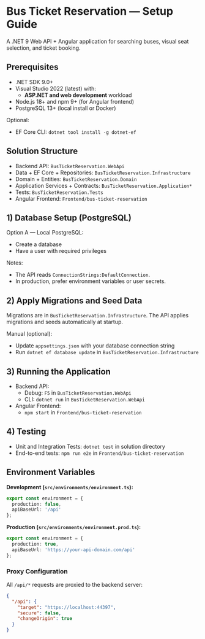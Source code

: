 # Bus Ticket Reservation — Setup Guide

A .NET 9 Web API + Angular application for searching buses, visual seat selection, and ticket booking.

## Prerequisites

- .NET SDK 9.0+
- Visual Studio 2022 (latest) with:
  - __ASP.NET and web development__ workload
- Node.js 18+ and npm 9+ (for Angular frontend)
- PostgreSQL 13+ (local install or Docker)

Optional:
- EF Core CLI: `dotnet tool install -g dotnet-ef`

## Solution Structure

- Backend API: `BusTicketReservation.WebApi`
- Data + EF Core + Repositories: `BusTicketReservation.Infrastructure`
- Domain + Entities: `BusTicketReservation.Domain`
- Application Services + Contracts: `BusTicketReservation.Application*`
- Tests: `BusTicketReservation.Tests`
- Angular Frontend: `Frontend/bus-ticket-reservation`

## 1) Database Setup (PostgreSQL)

Option A — Local PostgreSQL:
- Create a database
- Have a user with required privileges

Notes:
- The API reads `ConnectionStrings:DefaultConnection`.
- In production, prefer environment variables or user secrets.

## 2) Apply Migrations and Seed Data

Migrations are in `BusTicketReservation.Infrastructure`. The API applies migrations and seeds automatically at startup.

Manual (optional):
- Update `appsettings.json` with your database connection string
- Run `dotnet ef database update` in `BusTicketReservation.Infrastructure`

## 3) Running the Application

- Backend API:
  - Debug: `F5` in `BusTicketReservation.WebApi`
  - CLI: `dotnet run` in `BusTicketReservation.WebApi`
- Angular Frontend:
  - `npm start` in `Frontend/bus-ticket-reservation`

## 4) Testing

- Unit and Integration Tests: `dotnet test` in solution directory
- End-to-end tests: `npm run e2e` in `Frontend/bus-ticket-reservation`

## Environment Variables

**Development (`src/environments/environment.ts`):**
```typescript
export const environment = {
  production: false,
  apiBaseUrl: '/api'
};
```

**Production (`src/environments/environment.prod.ts`):**
```typescript
export const environment = {
  production: true,
  apiBaseUrl: 'https://your-api-domain.com/api'
};
```

### Proxy Configuration

All `/api/*` requests are proxied to the backend server:

```json
{
  "/api": {
    "target": "https://localhost:44397",
    "secure": false,
    "changeOrigin": true
  }
}
